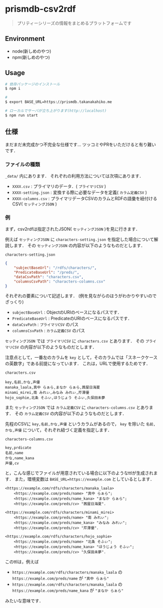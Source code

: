# prismdb-csv2rdf

> プリティーシリーズの情報をまとめるプラットフォームです

## Environment

- node(新しめのやつ)
- npm(新しめのやつ)

## Usage

```bash
# 依存パッケージのインストール
$ npm i

# 
$ export BASE_URL=https://prismdb.takanakahiko.me

# ローカルでサーバが立ち上がります(http://localhost)
$ npm run start
```

## 仕様

まだまだ未完成かつ不完全な仕様です...
ツッコミやPRをいただけると有り難いです．

### ファイルの種類

`_data/` 内にあります．
それぞれの利用方法については次項にあります．

- `XXXX.csv` : プライマリのデータ．( `プライマリCSV` )
- `XXXX-setting.json` : 変換する際に必要なデータを定義( `カラム定義CSV` )
- `XXXX-columns.csv` : プライマリデータCSVのカラムとRDFの語彙を紐付けるCSV( `セッティングJSON` )

### 例

まず，csv2rdfは指定されたJSON( `セッティングJSON` )を見に行きます．

例えば `セッティングJSON` に `characters-setting.json` を指定した場合について解説します．
その `セッティングJSON` の内容が以下のようなものだとします．

`characters-setting.json`
```json
{
    "subjectBaseUrl": "/rdfs/characters/",
    "PredicateBaseUrl": "/preds/",
    "dataCsvPath": "characters.csv",
    "columnsCsvPath": "characters-columns.csv"
}
```

それぞれの要素について記述します．
(例を見ながらのほうがわかりやすいのでざっくり)

- `subjectBaseUrl` : ObjectのURIのベースになるパスです．
- `PredicateBaseUrl` : PredicateのURIのベースになるパスです．
- `dataCsvPath` : `プライマリCSV` のパス
- `columnsCsvPath` : `カラム定義CSV` のパス

`セッティングJSON` では `プライマリCSV` に `characters.csv` とあります．
その `プライマリCSV` の内容が以下のようなものだとします．

注意点として，一番左のカラムを `key` として，そのカラムでは「スネークケースの英数字」である前提になっています．
これは，URLで使用するためです．

`characters.csv`
```csv
key,名前,かな,声優
manaka_laala,真中 らぁら,まなか らぁら,茜屋日海夏
minami_mirei,南 みれぃ,みなみ みれぃ,芹澤優
hojo_sophie,北条 そふぃ,ほうじょう そふぃ,久保田未夢
```

また `セッティングJSON` では `カラム定義CSV` に `characters-columns.csv` とあります．
その `カラム定義CSV` の内容が以下のようなものだとします．

先程のCSVに `key,名前,かな,声優` というカラムがあるので， `key` を除いた `名前,かな,声優` について，それぞれ紐づく定義を指定します．

`characters-columns.csv`
```csv
key,prdicate
名前,name
かな,name_kana
声優,cv
```

と，こんな感じでファイルが用意されている場合に以下のようなttlが生成されます．
また，環境変数は `BASE_URL=https://example.com` としているとします．

```
<https://example.com/rdfs/characters/manaka_laala>
    <https://example.com/preds/name> "真中 らぁら";
    <https://example.com/preds/name_kana> "まなか らぁら";
    <https://example.com/preds/cv> "茜屋日海夏".

<https://example.com/rdfs/characters/minami_mirei>
    <https://example.com/preds/name> "南 みれぃ";
    <https://example.com/preds/name_kana> "みなみ みれぃ";
    <https://example.com/preds/cv> "芹澤優".    

<https://example.com/rdfs/characters/hojo_sophie>
    <https://example.com/preds/name> "北条 そふぃ";
    <https://example.com/preds/name_kana> "ほうじょう そふぃ";
    <https://example.com/preds/cv> "久保田未夢".
```

このttlは，例えば

- `https://example.com/rdfs/characters/manaka_laala` の `https://example.com/preds/name` が `"真中 らぁら"`
- `https://example.com/rdfs/characters/manaka_laala` の `https://example.com/preds/name_kana` が `"まなか らぁら"`

みたいな意味です．
